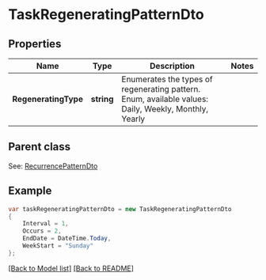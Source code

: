 # TaskRegeneratingPatternDto
## Properties
Name | Type | Description | Notes
------------ | ------------- | ------------- | -------------
**RegeneratingType** | **string** | Enumerates the types of regenerating pattern. Enum, available values: Daily, Weekly, Monthly, Yearly | 

## Parent class

See: [RecurrencePatternDto](RecurrencePatternDto.md)

## Example
```csharp
var taskRegeneratingPatternDto = new TaskRegeneratingPatternDto
{
    Interval = 1,
    Occurs = 2,
    EndDate = DateTime.Today,
    WeekStart = "Sunday"
};
```

[[Back to Model list]](Models.md) [[Back to README]](README.md)

